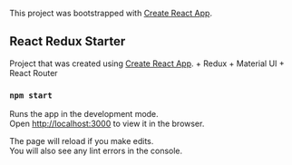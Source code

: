 This project was bootstrapped with [Create React App](https://github.com/facebook/create-react-app).

## React Redux Starter

Project that was created using [Create React App](https://github.com/facebook/create-react-app). + Redux + Material UI + React Router

### `npm start`

Runs the app in the development mode.<br>
Open [http://localhost:3000](http://localhost:3000) to view it in the browser.

The page will reload if you make edits.<br>
You will also see any lint errors in the console.

